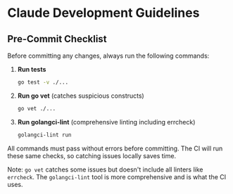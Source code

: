 # Claude Development Guidelines

## Pre-Commit Checklist

Before committing any changes, always run the following commands:

1. **Run tests**
   ```bash
   go test -v ./...
   ```

2. **Run go vet** (catches suspicious constructs)
   ```bash
   go vet ./...
   ```

3. **Run golangci-lint** (comprehensive linting including errcheck)
   ```bash
   golangci-lint run
   ```

All commands must pass without errors before committing. The CI will run these same checks, so catching issues locally saves time.

Note: `go vet` catches some issues but doesn't include all linters like `errcheck`. The `golangci-lint` tool is more comprehensive and is what the CI uses.